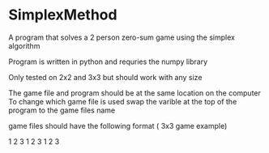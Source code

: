 # SimplexMethod
A program that solves a 2 person zero-sum game using the simplex algorithm

Program is written in python and requries the numpy library

Only tested on 2x2 and 3x3 but should work with any size

The game file and program should be at the same location on the computer
To change which game file is used swap the varible at the top of the program to the game files name

game files should have the following format ( 3x3 game example)


1 2 3
1 2 3
1 2 3
